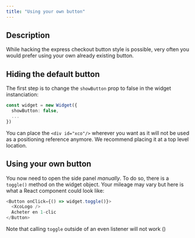 ```yaml
---
title: "Using your own button"
---
```


## Description

While hacking the express checkout button style is possible, very often you would prefer using your own already existing button.

## Hiding the default button

The first step is to change the `showButton` prop to false in the widget instanciation:

```typescript
const widget = new Widget({
  showButton: false,
  ...
})
```

You can place the `<div id="xco"/>` wherever you want as it will not be used as a positioning reference anymore.
We recommend placing it at a top level location.

## Using your own button

You now need to open the side panel _manually_. To do so, there is a `toggle()` method on the widget object.
Your mileage may vary but here is what a React component could look like:

```typescript jsx
<Button onClick={() => widget.toggle()}>
  <XcoLogo />
  Acheter en 1-clic
</Button>
```

Note that calling `toggle` outside of an even listener will not work ()
